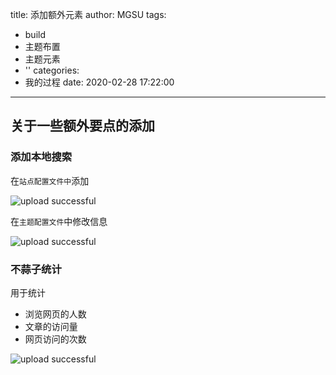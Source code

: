 title: 添加额外元素
author: MGSU
tags:
  - build
  - 主题布置
  - 主题元素
  - ''
categories:
  - 我的过程
date: 2020-02-28 17:22:00
---
## 关于一些额外要点的添加

### 添加本地搜索

在`站点配置文件中`添加

![upload successful](/images/pasted-12.png)

在`主题配置文件`中修改信息
<!--more-->

![upload successful](/images/pasted-13.png)

### 不蒜子统计

用于统计
* 浏览网页的人数 
* 文章的访问量
* 网页访问的次数

![upload successful](/images/pasted-14.png)
<!--more-->